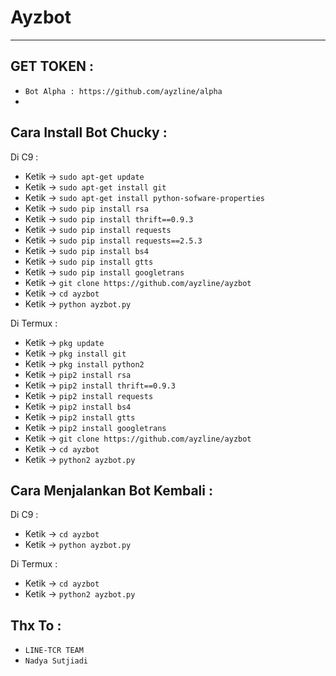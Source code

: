 # Ayzbot

------
GET TOKEN :
------
- `Bot Alpha : https://github.com/ayzline/alpha`
-
Cara Install Bot Chucky :
------
Di C9 :
- Ketik -> `sudo apt-get update`
- Ketik -> `sudo apt-get install git`
- Ketik -> `sudo apt-get install python-sofware-properties`
- Ketik -> `sudo pip install rsa`
- Ketik -> `sudo pip install thrift==0.9.3`
- Ketik -> `sudo pip install requests`
- Ketik -> `sudo pip install requests==2.5.3`
- Ketik -> `sudo pip install bs4`
- Ketik -> `sudo pip install gtts`
- Ketik -> `sudo pip install googletrans`
- Ketik -> `git clone https://github.com/ayzline/ayzbot`
- Ketik -> `cd ayzbot`
- Ketik -> `python ayzbot.py`

Di Termux :
- Ketik -> `pkg update`
- Ketik -> `pkg install git`
- Ketik -> `pkg install python2`
- Ketik -> `pip2 install rsa`
- Ketik -> `pip2 install thrift==0.9.3`
- Ketik -> `pip2 install requests`
- Ketik -> `pip2 install bs4`
- Ketik -> `pip2 install gtts`
- Ketik -> `pip2 install googletrans`
- Ketik -> `git clone https://github.com/ayzline/ayzbot`
- Ketik -> `cd ayzbot`
- Ketik -> `python2 ayzbot.py`

Cara Menjalankan Bot Kembali :
------
Di C9 :
- Ketik -> `cd ayzbot`
- Ketik -> `python ayzbot.py`

Di Termux :
- Ketik -> `cd ayzbot`
- Ketik -> `python2 ayzbot.py`

Thx To :
------
- `LINE-TCR TEAM`
- `Nadya Sutjiadi`
